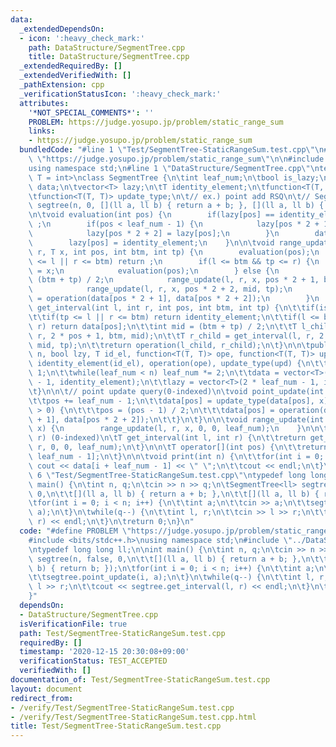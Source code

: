 ```yaml
---
data:
  _extendedDependsOn:
  - icon: ':heavy_check_mark:'
    path: DataStructure/SegmentTree.cpp
    title: DataStructure/SegmentTree.cpp
  _extendedRequiredBy: []
  _extendedVerifiedWith: []
  _pathExtension: cpp
  _verificationStatusIcon: ':heavy_check_mark:'
  attributes:
    '*NOT_SPECIAL_COMMENTS*': ''
    PROBLEM: https://judge.yosupo.jp/problem/static_range_sum
    links:
    - https://judge.yosupo.jp/problem/static_range_sum
  bundledCode: "#line 1 \"Test/SegmentTree-StaticRangeSum.test.cpp\"\n#define PROBLEM\
    \ \"https://judge.yosupo.jp/problem/static_range_sum\"\n\n#include <bits/stdc++.h>\n\
    using namespace std;\n#line 1 \"DataStructure/SegmentTree.cpp\"\ntemplate <class\
    \ T = int>\nclass SegmentTree {\n\tint leaf_num;\n\tbool is_lazy;\n\tvector<T>\
    \ data;\n\tvector<T> lazy;\n\tT identity_element;\n\tfunction<T(T, T)> operation;\n\
    \tfunction<T(T, T)> update_type;\n\t// ex.) point add RSQ\n\t// SegmentTree<ll>\
    \ segtree(n, 0, [](ll a, ll b) { return a + b; }, [](ll a, ll b) { return b; });\n\
    \n\tvoid evaluation(int pos) {\n        if(lazy[pos] == identity_element) return\
    \ ;\n        if(pos < leaf_num - 1) {\n            lazy[pos * 2 + 1] = lazy[pos];\n\
    \            lazy[pos * 2 + 2] = lazy[pos];\n        }\n        data[pos] = lazy[pos];\n\
    \        lazy[pos] = identity_element;\n    }\n\n\tvoid range_update(int l, int\
    \ r, T x, int pos, int btm, int tp) {\n        evaluation(pos);\n        if(tp\
    \ <= l || r <= btm) return ;\n        if(l <= btm && tp <= r) {\n            lazy[pos]\
    \ = x;\n            evaluation(pos);\n        } else {\n            int mid =\
    \ (btm + tp) / 2;\n            range_update(l, r, x, pos * 2 + 1, btm, mid);\n\
    \            range_update(l, r, x, pos * 2 + 2, mid, tp);\n            data[pos]\
    \ = operation(data[pos * 2 + 1], data[pos * 2 + 2]);\n        }\n    }\n\n\tT\
    \ get_interval(int l, int r, int pos, int btm, int tp) {\n\t\tif(is_lazy) evaluation(pos);\n\
    \t\tif(tp <= l || r <= btm) return identity_element;\n\t\tif(l <= btm && tp <=\
    \ r) return data[pos];\n\t\tint mid = (btm + tp) / 2;\n\t\tT l_child = get_interval(l,\
    \ r, 2 * pos + 1, btm, mid);\n\t\tT r_child = get_interval(l, r, 2 * pos + 2,\
    \ mid, tp);\n\t\treturn operation(l_child, r_child);\n\t}\n\n\tpublic:\n\tSegmentTree(size_t\
    \ n, bool lzy, T id_el, function<T(T, T)> ope, function<T(T, T)> upd)\n\t: is_lazy(lzy),\
    \ identity_element(id_el), operation(ope), update_type(upd) {\n\t\tleaf_num =\
    \ 1;\n\t\twhile(leaf_num < n) leaf_num *= 2;\n\t\tdata = vector<T>(2 * leaf_num\
    \ - 1, identity_element);\n\t\tlazy = vector<T>(2 * leaf_num - 1, identity_element);\n\
    \t}\n\n\t// point update query(0-indexed)\n\tvoid point_update(int pos, T x) {\n\
    \t\tpos += leaf_num - 1;\n\t\tdata[pos] = update_type(data[pos], x);\n\t\twhile(pos\
    \ > 0) {\n\t\t\tpos = (pos - 1) / 2;\n\t\t\tdata[pos] = operation(data[pos * 2\
    \ + 1], data[pos * 2 + 2]);\n\t\t}\n\t}\n\n\tvoid range_update(int l, int r, T\
    \ x) {\n        range_update(l, r, x, 0, 0, leaf_num);\n    }\n\n\t// get [l,\
    \ r) (0-indexed)\n\tT get_interval(int l, int r) {\n\t\treturn get_interval(l,\
    \ r, 0, 0, leaf_num);\n\t}\n\n\tT operator[](int pos) {\n\t\treturn data[pos +\
    \ leaf_num - 1];\n\t}\n\n\tvoid print(int n) {\n\t\tfor(int i = 0; i < n; i++)\
    \ cout << data[i + leaf_num - 1] << \" \";\n\t\tcout << endl;\n\t}\n};\n#line\
    \ 6 \"Test/SegmentTree-StaticRangeSum.test.cpp\"\ntypedef long long ll;\n\nint\
    \ main() {\n\tint n, q;\n\tcin >> n >> q;\n\tSegmentTree<ll> segtree(n, false,\
    \ 0,\n\t\t[](ll a, ll b) { return a + b; },\n\t\t[](ll a, ll b) { return b; });\n\
    \tfor(int i = 0; i < n; i++) {\n\t\tint a;\n\t\tcin >> a;\n\t\tsegtree.point_update(i,\
    \ a);\n\t}\n\twhile(q--) {\n\t\tint l, r;\n\t\tcin >> l >> r;\n\t\tcout << segtree.get_interval(l,\
    \ r) << endl;\n\t}\n\treturn 0;\n}\n"
  code: "#define PROBLEM \"https://judge.yosupo.jp/problem/static_range_sum\"\n\n\
    #include <bits/stdc++.h>\nusing namespace std;\n#include \"../DataStructure/SegmentTree.cpp\"\
    \ntypedef long long ll;\n\nint main() {\n\tint n, q;\n\tcin >> n >> q;\n\tSegmentTree<ll>\
    \ segtree(n, false, 0,\n\t\t[](ll a, ll b) { return a + b; },\n\t\t[](ll a, ll\
    \ b) { return b; });\n\tfor(int i = 0; i < n; i++) {\n\t\tint a;\n\t\tcin >> a;\n\
    \t\tsegtree.point_update(i, a);\n\t}\n\twhile(q--) {\n\t\tint l, r;\n\t\tcin >>\
    \ l >> r;\n\t\tcout << segtree.get_interval(l, r) << endl;\n\t}\n\treturn 0;\n\
    }"
  dependsOn:
  - DataStructure/SegmentTree.cpp
  isVerificationFile: true
  path: Test/SegmentTree-StaticRangeSum.test.cpp
  requiredBy: []
  timestamp: '2020-12-15 20:30:08+09:00'
  verificationStatus: TEST_ACCEPTED
  verifiedWith: []
documentation_of: Test/SegmentTree-StaticRangeSum.test.cpp
layout: document
redirect_from:
- /verify/Test/SegmentTree-StaticRangeSum.test.cpp
- /verify/Test/SegmentTree-StaticRangeSum.test.cpp.html
title: Test/SegmentTree-StaticRangeSum.test.cpp
---
```

